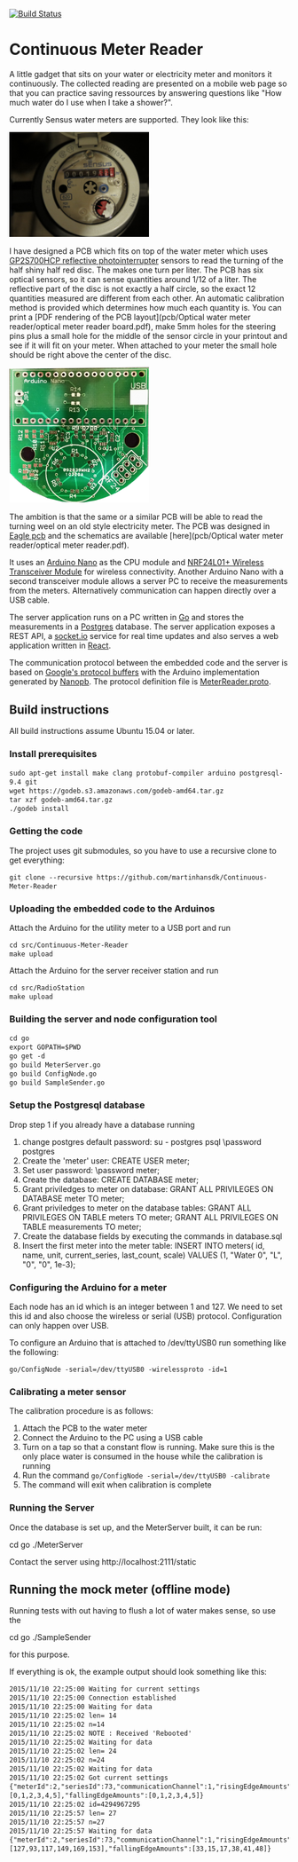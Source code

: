 [![Build Status](https://travis-ci.org/martinhansdk/Continuous-Meter-Reader.png)](https://travis-ci.org/martinhansdk/Continuous-Meter-Reader)

# Continuous Meter Reader

A little gadget that sits on your water or electricity meter and monitors it continuously.
The collected reading are presented on a mobile web page so that you can practice saving
ressources by answering questions like "How much water do I use when I take a shower?".

Currently Sensus water meters are supported. They look like this:

<img alt="Sensus water meter" src="pcb/Optical water meter reader/sensus_meter.jpg" width="50%">

I have designed a PCB which fits on top of the water meter which uses [GP2S700HCP reflective photointerrupter](http://www.sharp-world.com/products/device/lineup/data/pdf/datasheet/gp2s700hcp_e.pdf) sensors to read the turning of the half shiny half red disc. The makes one turn per liter. The PCB has six optical sensors, so it can sense quantities around 1/12 of a liter. The reflective part of the disc is not exactly a half circle, so the exact 12 quantities measured are different from each other. An automatic calibration method is provided which determines how much each quantity is. You can print a [PDF rendering of the PCB layout](pcb/Optical water meter reader/optical meter reader board.pdf), make 5mm holes for the steering pins plus a small hole for the middle of the sensor circle in your printout and see if it will fit on your meter. When attached to your meter the small hole should be right above the center of the disc.

<img alt="Photo of the PCB" src="pcb/Optical water meter reader/optical meter reader pcb photo.png" width="50%">

The ambition is that the same or a similar PCB will be able to read the turning weel on an old style electricity meter. The PCB was designed in [Eagle pcb](http://www.cadsoftusa.com/) and the schematics are available [here](pcb/Optical water meter reader/optical meter reader.pdf).

It uses an [Arduino Nano](https://www.arduino.cc/en/Main/ArduinoBoardNano) as the CPU module and [NRF24L01+ Wireless Transceiver Module](http://www.icstation.com/1pcs-nrf24l0124ghz-wireless-transceiver-module-arduino-p-1388.html) for wireless connectivity. Another Arduino Nano with a second transceiver module allows a server PC to receive the measurements from the meters. Alternatively communication can happen directly over a USB cable.

The server application runs on a PC written in [Go](https://golang.org/) and stores the measurements in a [Postgres](http://www.postgresql.org) database. The server application exposes a REST API, a [socket.io](http://socket.io/) service for real time updates and also serves a web application written in [React](http://facebook.github.io/react/).

The communication protocol between the embedded code and the server is based on [Google's protocol buffers](https://developers.google.com/protocol-buffers/) with the Arduino implementation generated by [Nanopb](http://koti.kapsi.fi/jpa/nanopb/). The protocol definition file is [MeterReader.proto](MeterReader.proto).

## Build instructions

All build instructions assume Ubuntu 15.04 or later.

### Install prerequisites

    sudo apt-get install make clang protobuf-compiler arduino postgresql-9.4 git
    wget https://godeb.s3.amazonaws.com/godeb-amd64.tar.gz
    tar xzf godeb-amd64.tar.gz
    ./godeb install

### Getting the code

The project uses git submodules, so you have to use a recursive clone to get everything:

    git clone --recursive https://github.com/martinhansdk/Continuous-Meter-Reader

### Uploading the embedded code to the Arduinos

Attach the Arduino for the utility meter to a USB port and run

    cd src/Continuous-Meter-Reader
    make upload
    
Attach the Arduino for the server receiver station and run

    cd src/RadioStation
    make upload
    
### Building the server and node configuration tool

    cd go
    export GOPATH=$PWD
    go get -d
    go build MeterServer.go 
    go build ConfigNode.go 
    go build SampleSender.go 

### Setup the Postgresql database

Drop step 1 if you already have a database running

1. change postgres default password:
   su - postgres
   psql
   \password postgres
   <enter new password>
2. Create the 'meter' user:
   CREATE USER meter;
3. Set user password:
   \password meter;
   <use password: meter2>
3. Create the database:
   CREATE DATABASE meter;
4. Grant priviledges to meter on database:
   GRANT ALL PRIVILEGES ON DATABASE meter TO meter;
5. Grant priviledges to meter on the database tables:
   GRANT ALL PRIVILEGES ON TABLE meters TO meter;
   GRANT ALL PRIVILEGES ON TABLE measurements TO meter;
6. Create the database fields by executing the commands in database.sql
7. Insert the first meter into the meter table:
   INSERT INTO meters(
               id, name, unit, current_series, last_count, scale)
       VALUES (1,  "Water 0", "L", "0", "0", 1e-3);
   
### Configuring the Arduino for a meter

Each node has an id which is an integer between 1 and 127. We need to set this id and also choose the wireless or serial (USB) protocol. Configuration can only happen over USB.

To configure an Arduino that is attached to /dev/ttyUSB0 run something like the following:

    go/ConfigNode -serial=/dev/ttyUSB0 -wirelessproto -id=1
    

### Calibrating a meter sensor

The calibration procedure is as follows:

1. Attach the PCB to the water meter
2. Connect the Arduino to the PC using a USB cable
3. Turn on a tap so that a constant flow is running. Make sure this is the only place water is consumed in the house while the calibration is running
4. Run the command `go/ConfigNode -serial=/dev/ttyUSB0 -calibrate`
5. The command will exit when calibration is complete

### Running the Server

Once the database is set up, and the MeterServer built, it can be run:

   cd go
   ./MeterServer

Contact the server using http://localhost:2111/static

## Running the mock meter (offline mode)

Running tests with out having to flush a lot of water makes sense, so use the

   cd go
   ./SampleSender

for this purpose.

If everything is ok, the example output should look something like this:

    2015/11/10 22:25:00 Waiting for current settings
    2015/11/10 22:25:00 Connection established
    2015/11/10 22:25:00 Waiting for data
    2015/11/10 22:25:02 len= 14
    2015/11/10 22:25:02 n=14
    2015/11/10 22:25:02 NOTE : Received 'Rebooted'
    2015/11/10 22:25:02 Waiting for data
    2015/11/10 22:25:02 len= 24
    2015/11/10 22:25:02 n=24
    2015/11/10 22:25:02 Waiting for data
    2015/11/10 22:25:02 Got current settings
    {"meterId":2,"seriesId":73,"communicationChannel":1,"risingEdgeAmounts":[0,1,2,3,4,5],"fallingEdgeAmounts":[0,1,2,3,4,5]}
    2015/11/10 22:25:02 id=4294967295
    2015/11/10 22:25:57 len= 27
    2015/11/10 22:25:57 n=27
    2015/11/10 22:25:57 Waiting for data
    {"meterId":2,"seriesId":73,"communicationChannel":1,"risingEdgeAmounts":[127,93,117,149,169,153],"fallingEdgeAmounts":[33,15,17,38,41,48]}
